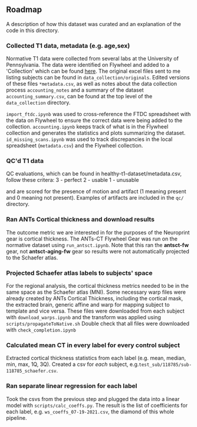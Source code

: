 ## Roadmap
A description of how this dataset was curated and an explanation of the code in this directory.

### Collected T1 data, metadata (e.g. age,sex)
Normative T1 data were collected from several labs at the University of Pennsylvania. The data were identified on Flywheel and added to a 'Collection' which can be found [here](https://upenn.flywheel.io/#/collections/5eb5081448fe1b1e5792a7a9).
The original excel files sent to me listing subjects can be found in `data_collection/originals`. Edited versions of these files `*metadata.csv`, as well as notes about the data collection process `accounting_notes` and a summary of the dataset `accounting_summary.csv`, can be found at the top level of the `data_collection` directory. 

`import_ftdc.ipynb` was used to cross-reference the FTDC spreadsheet with the data on Flywheel to ensure the correct data were being added to the collection.
`accounting.ipynb` keeps track of what is in the Flywheel collection and generates the statistics and plots summarizing the dataset.
`id_missing_scans.ipynb` was used to track discrepancies in the local spreadsheet (`metadata.csv`) and the Flywheel collection.

### QC'd T1 data
QC evaluations, which can be found in healthy-t1-dataset/metadata.csv, follow these critera:
  3 - perfect
  2 - usable
  1 - unusable
  
  and are scored for the presence of motion and artifact (1 meaning present and 0 meaning not present).
  Examples of artifacts are included in the `qc/` directory.

### Ran ANTs Cortical thickness and download results
The outcome metric we are interested in for the purposes of the Neuroprint gear is cortical thickness. The ANTs-CT Flywheel Gear was run on the normative dataset using `run_antsct.ipynb`. Note that this ran the **antsct-fw** gear, not **antsct-aging-fw** gear so results were not automatically projected to the Schaefer atlas. 

### Projected Schaefer atlas labels to subjects' space
For the regional analysis, the cortical thickness metrics needed to be in the same space as the Schaefer atlas (MNI). Some necessary warp files were already created by ANTs Cortical Thickness, including the cortical mask, the extracted brain, generic affine and warp for mapping subject to template and vice versa. These files were downloaded from each subject with `download_warps.ipynb` and the transform was applied using `scripts/propagateToNative.sh` Double check that all files were downloaded with `check_completion.ipynb`

### Calculated mean CT in every label for every control subject
Extracted cortical thickness statistics from each label (e.g. mean, median, min, max, 1Q, 3Q).
Created a csv for *each* subject, e.g.`test_sub/118785/sub-118785_schaefer.csv`.

### Ran separate linear regression for each label
Took the csvs from the previous step and plugged the data into a linear model with `scripts/calc_coeffs.py`. The result is the list of coefficients for each label, e.g. `ws_coeffs_07-19-2021.csv`, the diamond of this whole pipeline.

